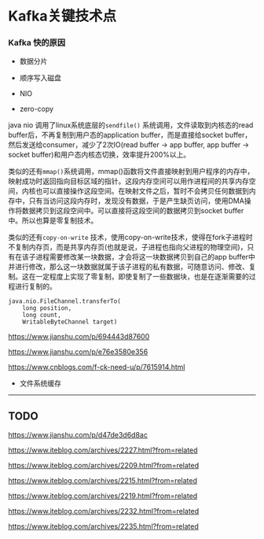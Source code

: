 # Kafka关键技术点

### Kafka 快的原因

* 数据分片

* 顺序写入磁盘

* NIO

* zero-copy

java nio 调用了linux系统底层的`sendfile()` 系统调用，文件读取到内核态的read buffer后，不再复制到用户态的application buffer，而是直接给socket buffer，然后发送给consumer，减少了2次IO(read buffer -> app buffer, app buffer -> socket buffer)和用户态内核态切换，效率提升200%以上。

类似的还有`mmap()`系统调用，mmap()函数将文件直接映射到用户程序的内存中，映射成功时返回指向目标区域的指针。这段内存空间可以用作进程间的共享内存空间，内核也可以直接操作这段空间。在映射文件之后，暂时不会拷贝任何数据到内存中，只有当访问这段内存时，发现没有数据，于是产生缺页访问，使用DMA操作将数据拷贝到这段空间中。可以直接将这段空间的数据拷贝到socket buffer中。所以也算是零复制技术。

类似的还有`copy-on-write` 技术，使用copy-on-write技术，使得在fork子进程时不复制内存页，而是共享内存页(也就是说，子进程也指向父进程的物理空间)，只有在该子进程需要修改某一块数据，才会将这一块数据拷贝到自己的app buffer中并进行修改，那么这一块数据就属于该子进程的私有数据，可随意访问、修改、复制。这在一定程度上实现了零复制，即使复制了一些数据块，也是在逐渐需要的过程进行复制的。

``` 
java.nio.FileChannel.transferTo(
    long position, 
    long count,                                
    WritableByteChannel target)
```

https://www.jianshu.com/p/694443d87600

https://www.jianshu.com/p/e76e3580e356

https://www.cnblogs.com/f-ck-need-u/p/7615914.html

* 文件系统缓存

---

## TODO

https://www.jianshu.com/p/d47de3d6d8ac

https://www.iteblog.com/archives/2227.html?from=related

https://www.iteblog.com/archives/2209.html?from=related

https://www.iteblog.com/archives/2215.html?from=related

https://www.iteblog.com/archives/2219.html?from=related

https://www.iteblog.com/archives/2232.html?from=related

https://www.iteblog.com/archives/2235.html?from=related
